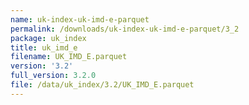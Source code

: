 ```yaml
---
name: uk-index-uk-imd-e-parquet
permalink: /downloads/uk-index-uk-imd-e-parquet/3_2
package: uk_index
title: uk_imd_e
filename: UK_IMD_E.parquet
version: '3.2'
full_version: 3.2.0
file: /data/uk_index/3.2/UK_IMD_E.parquet
---
```

